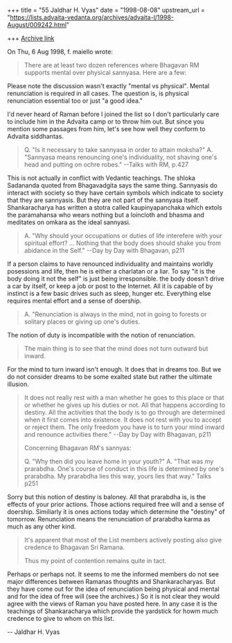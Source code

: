 +++
title = "55 Jaldhar H. Vyas"
date = "1998-08-08"
upstream_url = "https://lists.advaita-vedanta.org/archives/advaita-l/1998-August/009242.html"

+++
[Archive link](https://lists.advaita-vedanta.org/archives/advaita-l/1998-August/009242.html)

On Thu, 6 Aug 1998, f. maiello wrote:

> There are at least two dozen references where Bhagavan RM supports
> mental over physical sannyasa.  Here are a few:

Please note the discussion wasn't exactly "mental vs physical".  Mental
renunciation is required in all cases.  The question is, is physical
renunciation essential too or just "a good idea."

I'd never heard of Raman before I joined the list so I don't particularly
care to include him in the Advaita camp or to throw him out.  But since
you mention some passages from him, let's see how well they conform to
Advaita siddhantas.

>
> Q. "Is it necessary to take sannyasa in order to attain moksha?"
> A. "Sannyasa means renouncing one's individuality, not shaving
> one's head and putting on ochre robes."  --Talks with RM, p.427
>

This is not actually in conflict with Vedantic teachings.  The shloka
Sadananda quoted from Bhagavadgita says the same thing.  Sannyasis do
interact with society so they have certain symbols which indicate to
society that they are sannyasis.  But they are not part of the sannyasa
itself.  Shankaracharya has written a stotra called kaupinyapanchaka which
extols the paramahansa who wears nothing but a loincloth and bhasma and
meditates on omkara as the ideal sannyasi.

> A. "Why should your occupations or duties of life interefere with
> your spiritual effort?  ... Nothing that the body does should shake
> you from abidance in the Self."  --Day by Day with Bhagavan, p211
>

If a person  claims to have renounced individuality and maintains worldly
posessions and life, then he is either a charlatan or a liar.  To say "it
is the body doing it not the self"  is just being irresponsible.  the body
doesn't drive a car by itself, or keep a job or post to the Internet.  All
it is capable of by instinct is a few basic drives such as sleep, hunger
etc.  Everything else requires mental effort and a sense of doership.

> A. "Renunciation is always in the mind, not in going to forests or
> solitary places or giving up one's duties.

The notion of duty is incompatible with the notion of renunciation.

> The main thing is to see
> that the mind does not turn outward but inward.

For the mind to turn inward isn't enough.  It does that in dreams too.
But we do not consider dreams to be some exalted state but rather the
ultimate illusion.

> It does not really
> rest with a man whether he goes to this place or that or whether he
> gives up his duties or not.  All that happens according to destiny.
> All the activities that the body is to go through are determined
> when it first comes into existence.  It does not rest with you to
> accept or reject them.  The only freedom you have is to turn your
> mind inward and renounce activities there."  --Day by Day with
> Bhagavan, p211
>
> Concerning Bhagavan RM's sannyas:
>
> Q. "Why then did you leave home in your youth?"
> A. "That was my prarabdha.  One's course of conduct in this life
> is determined by one's prarabdha.  My prarabdha lies this way,
> yours lies that way."  Talks p251
>

Sorry but this notion of destiny is baloney.  All that prarabdha is, is
the effects of your prior actions.  Those actions required free will and a
sense of doership.  Similiarly it is ones actions today which determine
the "destiny" of tomorrow.  Renunciation means the renunciation of
prarabdha karma as much as any other kind.

> It's apparent that most of the List members actively posting also give
> credence to Bhagavan Sri Ramana.
>
> Thus my point of contention remains quite in tact.
>

Perhaps or perhaps not.  It seems to me the informed members do not see
major differences between Ramanas thoughts and Shankaracharyas.  But they
have come out for the idea of renunciation being physical and mental and
for the idea of free will (see the archives.)  So it is not clear they
would agree with the views of Raman you have posted here.   In any case it
is the teachings of Shankaracharya which provide the yardstick for howm
much credence to give to whom on this list.

--
Jaldhar H. Vyas <jaldhar at braincells.com>

